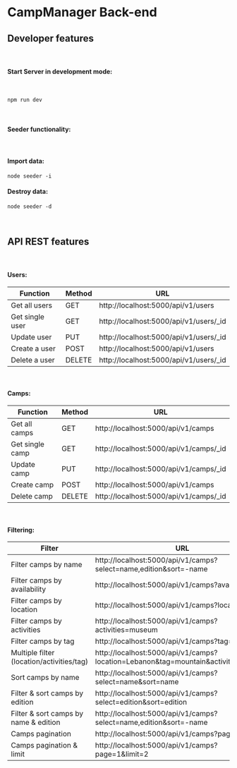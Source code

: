 # CampManager Back-end

## Developer features

<br>

#### **Start Server in development mode:**

<br>

```ssh
npm run dev
```

<br>

#### **Seeder functionality:**

<br>

#### Import data:

```ssh
node seeder -i
```

#### Destroy data:

```ssh
node seeder -d
```

<br>

## API REST features

<br>

#### **Users:**

| Function        | Method | URL                                     |
| --------------- | ------ | --------------------------------------- |
| Get all users   | GET    | http://localhost:5000/api/v1/users      |
| Get single user | GET    | http://localhost:5000/api/v1/users/\_id |
| Update user     | PUT    | http://localhost:5000/api/v1/users/\_id |
| Create a user   | POST   | http://localhost:5000/api/v1/users      |
| Delete a user   | DELETE | http://localhost:5000/api/v1/users/\_id |

<br>

#### **Camps:**

| Function        | Method | URL                                     |
| --------------- | ------ | --------------------------------------- |
| Get all camps   | GET    | http://localhost:5000/api/v1/camps      |
| Get single camp | GET    | http://localhost:5000/api/v1/camps/\_id |
| Update camp     | PUT    | http://localhost:5000/api/v1/camps/\_id |
| Create camp     | POST   | http://localhost:5000/api/v1/camps      |
| Delete camp     | DELETE | http://localhost:5000/api/v1/camps/\_id |

<br>

#### **Filtering:**

| Filter                                        | URL                                                                                 |
| ----------------------------------------------| ------------------------------------------------------------------------------------|
| Filter camps by name                          | http://localhost:5000/api/v1/camps?select=name,edition&sort=-name                   |
| Filter camps by availability                  | http://localhost:5000/api/v1/camps?available=true                                   |
| Filter camps by location                      | http://localhost:5000/api/v1/camps?location=Italy                                   |
| Filter camps by activities                    | http://localhost:5000/api/v1/camps?activities=museum                                |
| Filter camps by tag                           | http://localhost:5000/api/v1/camps?tag=beach                                        |
| Multiple filter (location/activities/tag)     | http://localhost:5000/api/v1/camps?location=Lebanon&tag=mountain&activities=reading |
| Sort camps by name                            | http://localhost:5000/api/v1/camps?select=name&sort=name                            |
| Filter & sort camps by edition                | http://localhost:5000/api/v1/camps?select=edition&sort=edition                      |
| Filter & sort camps by name & edition         | http://localhost:5000/api/v1/camps?select=name,edition&sort=-name                   |
| Camps pagination                              | http://localhost:5000/api/v1/camps?page=2                                           |
| Camps pagination & limit                      | http://localhost:5000/api/v1/camps?page=1&limit=2                                   |
